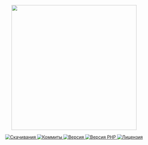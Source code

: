 <p align="center"><a href="https://www.localzet.com" target="_blank">
  <img src="https://static.localzet.com/full-localzet2.svg" width="400">
</a></p>

<p align="center">
  <a href="https://packagist.org/packages/localzet/socket">
  <img src="https://img.shields.io/packagist/dt/localzet/socket?label=%D0%A1%D0%BA%D0%B0%D1%87%D0%B8%D0%B2%D0%B0%D0%BD%D0%B8%D1%8F" alt="Скачивания">
</a>

  <a href="https://github.com/localzet/SocketIO">
  <img src="https://img.shields.io/github/commit-activity/t/localzet/SocketIO?label=%D0%9A%D0%BE%D0%BC%D0%BC%D0%B8%D1%82%D1%8B" alt="Коммиты">
</a>
  <a href="https://packagist.org/packages/localzet/socket">
  <img src="https://img.shields.io/packagist/v/localzet/socket?label=%D0%92%D0%B5%D1%80%D1%81%D0%B8%D1%8F" alt="Версия">
</a>
  <a href="https://packagist.org/packages/localzet/socket">
  <img src="https://img.shields.io/packagist/dependency-v/localzet/socket/php?label=PHP" alt="Версия PHP">
</a>
  <a href="https://github.com/localzet/SocketIO">
  <img src="https://img.shields.io/github/license/localzet/SocketIO?label=%D0%9B%D0%B8%D1%86%D0%B5%D0%BD%D0%B7%D0%B8%D1%8F" alt="Лицензия">
</a>
</p>
